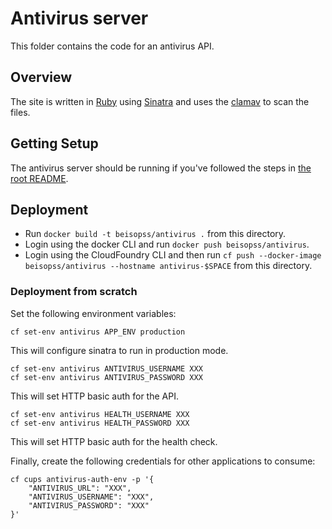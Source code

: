 # Antivirus server

This folder contains the code for an antivirus API.


## Overview

The site is written in [Ruby](https://www.ruby-lang.org/en/) using [Sinatra](http://sinatrarb.com/) and uses the [clamav](https://www.clamav.net/) to scan the files.


## Getting Setup

The antivirus server should be running if you've followed the steps in [the root README](../README.md#getting-setup).


## Deployment

* Run `docker build -t beisopss/antivirus .` from this directory.
* Login using the docker CLI and run `docker push beisopss/antivirus`.
* Login using the CloudFoundry CLI and then run `cf push --docker-image beisopss/antivirus --hostname antivirus-$SPACE` from this directory.


### Deployment from scratch

Set the following environment variables:

    cf set-env antivirus APP_ENV production

This will configure sinatra to run in production mode.

    cf set-env antivirus ANTIVIRUS_USERNAME XXX
    cf set-env antivirus ANTIVIRUS_PASSWORD XXX

This will set HTTP basic auth for the API.

    cf set-env antivirus HEALTH_USERNAME XXX
    cf set-env antivirus HEALTH_PASSWORD XXX

This will set HTTP basic auth for the health check.

Finally, create the following credentials for other applications to consume:

    cf cups antivirus-auth-env -p '{
        "ANTIVIRUS_URL": "XXX",
        "ANTIVIRUS_USERNAME": "XXX",
        "ANTIVIRUS_PASSWORD": "XXX"
    }'
